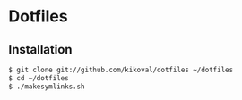 Dotfiles
========

Installation
------------

``` bash
$ git clone git://github.com/kikoval/dotfiles ~/dotfiles
$ cd ~/dotfiles
$ ./makesymlinks.sh
```
